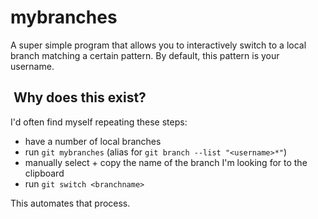 # mybranches

A super simple program that allows you to interactively switch to a local branch matching a certain pattern. By default, this pattern is your username.

##  Why does this exist?

I'd often find myself repeating these steps:

- have a number of local branches
- run `git mybranches` (alias for `git branch --list "<username>*"`)
- manually select + copy the name of the branch I'm looking for to the clipboard
- run `git switch <branchname>`

This automates that process.
